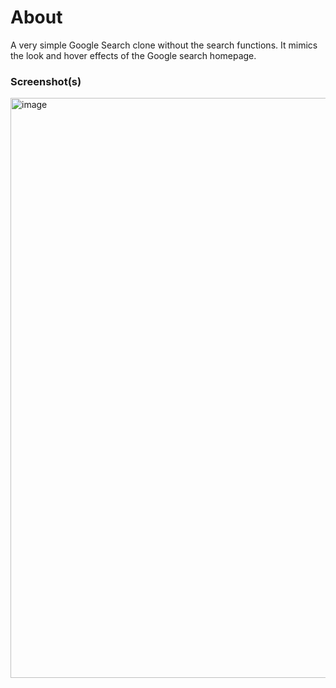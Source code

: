 # About

A very simple Google Search clone without the search functions. It mimics the look and hover effects of the Google search homepage.

### Screenshot(s)
<img width="1867" height="928" alt="image" src="https://github.com/user-attachments/assets/27cf6dba-09e9-45a8-95ba-4a12074e8fb3" />

